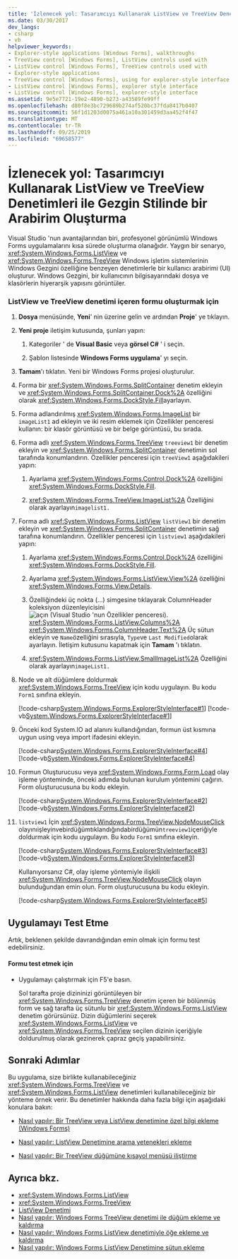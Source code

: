 ```yaml
---
title: 'İzlenecek yol: Tasarımcıyı Kullanarak ListView ve TreeView Denetimleri ile Gezgin Stilinde bir Arabirim Oluşturma'
ms.date: 03/30/2017
dev_langs:
- csharp
- vb
helpviewer_keywords:
- Explorer-style applications [Windows Forms], walkthroughs
- TreeView control [Windows Forms], ListView controls used with
- ListView control [Windows Forms], TreeView controls used with
- Explorer-style applications
- TreeView control [Windows Forms], using for explorer-style interface
- ListView control [Windows Forms], explorer style interface
- ListView control [Windows Forms], explorer-style interface
ms.assetid: 9e5e7721-19e2-4890-b273-a43589fe99ff
ms.openlocfilehash: d80f8e3bc729689b274af520bc37fda8417b0407
ms.sourcegitcommit: 56f1d1203d0075a461a10a301459d3aa452f4f47
ms.translationtype: MT
ms.contentlocale: tr-TR
ms.lasthandoff: 09/25/2019
ms.locfileid: "69658577"
---
```

# <a name="walkthrough-creating-an-explorer-style-interface-with-the-listview-and-treeview-controls-using-the-designer"></a>İzlenecek yol: Tasarımcıyı Kullanarak ListView ve TreeView Denetimleri ile Gezgin Stilinde bir Arabirim Oluşturma

Visual Studio 'nun avantajlarından biri, profesyonel görünümlü Windows Forms uygulamalarını kısa sürede oluşturma olanağıdır. Yaygın bir senaryo, <xref:System.Windows.Forms.ListView> ve <xref:System.Windows.Forms.TreeView> Windows işletim sistemlerinin Windows Gezgini özelliğine benzeyen denetimlerle bir kullanıcı arabirimi (UI) oluşturur. Windows Gezgini, bir kullanıcının bilgisayarındaki dosya ve klasörlerin hiyerarşik yapısını görüntüler.

### <a name="to-create-the-form-containing-a-listview-and-treeview-control"></a>ListView ve TreeView denetimi içeren formu oluşturmak için

1. **Dosya** menüsünde, **Yeni**' nin üzerine gelin ve ardından **Proje**' ye tıklayın.

2. **Yeni proje** iletişim kutusunda, şunları yapın:

    1. Kategoriler ' de **Visual Basic** veya **görsel C#** ' i seçin.

    2. Şablon listesinde **Windows Forms uygulama**' yı seçin.

3. **Tamam**'ı tıklatın. Yeni bir Windows Forms projesi oluşturulur.

4. Forma bir <xref:System.Windows.Forms.SplitContainer> denetim ekleyin ve <xref:System.Windows.Forms.SplitContainer.Dock%2A> özelliğini olarak <xref:System.Windows.Forms.DockStyle.Fill>ayarlayın.

5. Forma adlandırılmış <xref:System.Windows.Forms.ImageList> bir `imageList1` ad ekleyin ve iki resim eklemek için Özellikler penceresi kullanın: bir klasör görüntüsü ve bir belge görüntüsü, bu sırada.

6. Forma adlı <xref:System.Windows.Forms.TreeView> `treeview1` bir denetim ekleyin ve <xref:System.Windows.Forms.SplitContainer> denetimin sol tarafında konumlandırın. Özellikler penceresi için `treeView1` aşağıdakileri yapın:

    1. Ayarlama <xref:System.Windows.Forms.Control.Dock%2A> özelliğini <xref:System.Windows.Forms.DockStyle.Fill>.

    2. <xref:System.Windows.Forms.TreeView.ImageList%2A> Özelliğini olarak ayarlayın`imagelist1.`

7. Forma adlı <xref:System.Windows.Forms.ListView> `listView1` bir denetim ekleyin ve <xref:System.Windows.Forms.SplitContainer> denetimin sağ tarafına konumlandırın. Özellikler penceresi için `listview1` aşağıdakileri yapın:

    1. Ayarlama <xref:System.Windows.Forms.Control.Dock%2A> özelliğini <xref:System.Windows.Forms.DockStyle.Fill>.

    2. Ayarlama <xref:System.Windows.Forms.ListView.View%2A> özelliğini <xref:System.Windows.Forms.View.Details>.

    3. Özelliğindeki üç nokta (...) simgesine tıklayarak ColumnHeader koleksiyon düzenleyicisini![açın (Visual Studio 'nun Özellikler penceresi). ](./media/visual-studio-ellipsis-button.png) <xref:System.Windows.Forms.ListView.Columns%2A> <xref:System.Windows.Forms.ColumnHeader.Text%2A> Üç sütun ekleyin ve `Name`özelliğini sırasıyla, `Type`ve `Last Modified`olarak ayarlayın. İletişim kutusunu kapatmak için **Tamam** 'ı tıklatın.

    4. <xref:System.Windows.Forms.ListView.SmallImageList%2A> Özelliğini olarak ayarlayın`imageList1.`

8. Node ve alt düğümlere doldurmak <xref:System.Windows.Forms.TreeView> için kodu uygulayın. Bu kodu `Form1` sınıfına ekleyin.

     [!code-csharp[System.Windows.Forms.ExplorerStyleInterface#1](~/samples/snippets/csharp/VS_Snippets_Winforms/System.Windows.Forms.ExplorerStyleInterface/CS/Form1.cs#1)]
     [!code-vb[System.Windows.Forms.ExplorerStyleInterface#1](~/samples/snippets/visualbasic/VS_Snippets_Winforms/System.Windows.Forms.ExplorerStyleInterface/VB/Form1.vb#1)]

9. Önceki kod System.IO ad alanını kullandığından, formun üst kısmına uygun using veya import ifadesini ekleyin.

     [!code-csharp[System.Windows.Forms.ExplorerStyleInterface#4](~/samples/snippets/csharp/VS_Snippets_Winforms/System.Windows.Forms.ExplorerStyleInterface/CS/Form1.cs#4)]
     [!code-vb[System.Windows.Forms.ExplorerStyleInterface#4](~/samples/snippets/visualbasic/VS_Snippets_Winforms/System.Windows.Forms.ExplorerStyleInterface/VB/Form1.vb#4)]

10. Formun Oluşturucusu veya <xref:System.Windows.Forms.Form.Load> olay işleme yönteminde, önceki adımda bulunan kurulum yöntemini çağırın. Form oluşturucusuna bu kodu ekleyin.

     [!code-csharp[System.Windows.Forms.ExplorerStyleInterface#2](~/samples/snippets/csharp/VS_Snippets_Winforms/System.Windows.Forms.ExplorerStyleInterface/CS/Form1.cs#2)]
     [!code-vb[System.Windows.Forms.ExplorerStyleInterface#2](~/samples/snippets/visualbasic/VS_Snippets_Winforms/System.Windows.Forms.ExplorerStyleInterface/VB/Form1.vb#2)]

11. `listview1` İçin <xref:System.Windows.Forms.TreeView.NodeMouseClick> olayınıişleyinvebirdüğümtıklandığındabirdüğümün`treeview1`içeriğiyle doldurmak için kodu uygulayın. Bu kodu `Form1` sınıfına ekleyin.

     [!code-csharp[System.Windows.Forms.ExplorerStyleInterface#3](~/samples/snippets/csharp/VS_Snippets_Winforms/System.Windows.Forms.ExplorerStyleInterface/CS/Form1.cs#3)]
     [!code-vb[System.Windows.Forms.ExplorerStyleInterface#3](~/samples/snippets/visualbasic/VS_Snippets_Winforms/System.Windows.Forms.ExplorerStyleInterface/VB/Form1.vb#3)]

     Kullanıyorsanız C#, olay işleme yöntemiyle ilişkili <xref:System.Windows.Forms.TreeView.NodeMouseClick> olayın bulunduğundan emin olun. Form oluşturucusuna bu kodu ekleyin.

     [!code-csharp[System.Windows.Forms.ExplorerStyleInterface#5](~/samples/snippets/csharp/VS_Snippets_Winforms/System.Windows.Forms.ExplorerStyleInterface/CS/Form1.cs#5)]

## <a name="testing-the-application"></a>Uygulamayı Test Etme

Artık, beklenen şekilde davrandığından emin olmak için formu test edebilirsiniz.

#### <a name="to-test-the-form"></a>Formu test etmek için

- Uygulamayı çalıştırmak için F5'e basın.

     Sol tarafta proje dizininizi görüntüleyen bir <xref:System.Windows.Forms.TreeView> denetim içeren bir bölünmüş form ve sağ tarafta üç sütunlu bir <xref:System.Windows.Forms.ListView> denetim görürsünüz. Dizin düğümlerini seçerek <xref:System.Windows.Forms.ListView> ve <xref:System.Windows.Forms.TreeView> seçilen dizinin içeriğiyle doldurulmuş olarak gezinerek çapraz geçiş yapabilirsiniz.

## <a name="next-steps"></a>Sonraki Adımlar

Bu uygulama, size birlikte kullanabileceğiniz <xref:System.Windows.Forms.TreeView> ve <xref:System.Windows.Forms.ListView> denetimleri kullanabileceğiniz bir yönteme örnek verir. Bu denetimler hakkında daha fazla bilgi için aşağıdaki konulara bakın:

- [Nasıl yapılır: Bir TreeView veya ListView denetimine özel bilgi ekleme (Windows Forms)](add-custom-information-to-a-treeview-or-listview-control-wf.md)

- [Nasıl yapılır: ListView Denetimine arama yetenekleri ekleme](how-to-add-search-capabilities-to-a-listview-control.md)

- [Nasıl yapılır: Bir TreeView düğümüne kısayol menüsü iliştirme](how-to-attach-a-shortcut-menu-to-a-treeview-node.md)

## <a name="see-also"></a>Ayrıca bkz.

- <xref:System.Windows.Forms.ListView>
- <xref:System.Windows.Forms.TreeView>
- [ListView Denetimi](listview-control-windows-forms.md)
- [Nasıl yapılır: Windows Forms TreeView denetimi ile düğüm ekleme ve kaldırma](how-to-add-and-remove-nodes-with-the-windows-forms-treeview-control.md)
- [Nasıl yapılır: Windows Forms ListView denetimiyle öğe ekleme ve kaldırma](how-to-add-and-remove-items-with-the-windows-forms-listview-control.md)
- [Nasıl yapılır: Windows Forms ListView Denetimine sütun ekleme](how-to-add-columns-to-the-windows-forms-listview-control.md)
